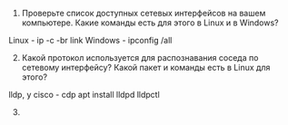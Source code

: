 1. Проверьте список доступных сетевых интерфейсов на вашем компьютере. Какие команды есть для этого в Linux и в Windows?

Linux - ip -c -br link
Windows - ipconfig /all

2. Какой протокол используется для распознавания соседа по сетевому интерфейсу? Какой пакет и команды есть в Linux для этого?

lldp, у cisco - cdp
apt install lldpd
lldpctl


3. 
































